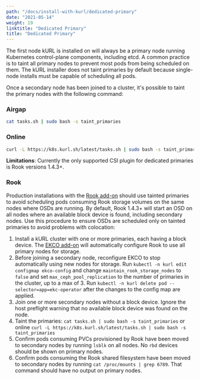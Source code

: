 ```yaml
---
path: "/docs/install-with-kurl/dedicated-primary"
date: "2021-05-14"
weight: 19
linktitle: "Dedicated Primary"
title: "Dedicated Primary"
---
```


The first node kURL is installed on will always be a primary node running Kubernetes control-plane components, including etcd.
A common practice is to taint all primary nodes to prevent most pods from being scheduled on them.
The kURL installer does not taint primaries by default because single-node installs must be capable of scheduling all pods.

Once a secondary node has been joined to a cluster, it's possible to taint the primary nodes with the following command:

### Airgap

```bash
cat tasks.sh | sudo bash -s taint_primaries
```

### Online

```bash
curl -L https://k8s.kurl.sh/latest/tasks.sh | sudo bash -s taint_primaries
```

**Limitations**: Currently the only supported CSI plugin for dedicated primaries is Rook versions 1.4.3+.

### Rook

Production installations with the [Rook add-on](/docs/add-ons/rook) should use tainted primaries to avoid scheduling pods consuming Rook storage volumes on the same nodes where OSDs are running.
By default, Rook 1.4.3+ will start an OSD on all nodes where an available block device is found, including secondary nodes.
Use this procedure to ensure OSDs are scheduled only on tainted primaries to avoid problems with colocation:

1. Install a kURL cluster with one or more primaries, each having a block device. The [EKCO add-on](/docs/add-ons/ekco) will automatically configure Rook to use all primary nodes for storage.
2. Before joining a secondary node, reconfigure EKCO to stop automatically using new nodes for storage. Run `kubectl -n kurl edit configmap ekco-config` and change `maintain_rook_storage_nodes` to `false` and set `max_ceph_pool_replication` to the number of primaries in the cluster, up to a max of 3. Run `kubectl -n kurl delete pod --selector=app=ekc-operator` after the changes to the config map are applied.
3. Join one or more secondary nodes without a block device. Ignore the host preflight warning that no available block device was found on the node.
4. Taint the primaries: `cat tasks.sh | sudo bash -s taint_primaries` or online `curl -L https://k8s.kurl.sh/latest/tasks.sh | sudo bash -s taint_primaries`
5. Confirm pods consuming PVCs provisioned by Rook have been moved to secondary nodes by running `lsblk` on all nodes. No `rbd` devices should be shown on primary nodes.
6. Confirm pods consuming the Rook shared filesystem have been moved to secondary nodes by running `cat /proc/mounts | grep 6789`. That command should have no output on primary nodes.
